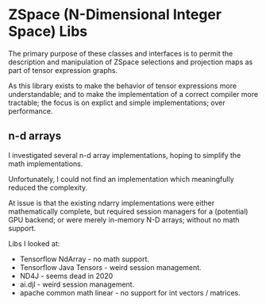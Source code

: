 # ZSpace (N-Dimensional Integer Space) Libs

The primary purpose of these classes and interfaces is to permit the description
and manipulation of ZSpace selections and projection maps as part of tensor expression
graphs.

As this library exists to make the behavior of tensor expressions more understandable;
and to make the implementation of a correct compiler more tractable; the focus is on
explict and simple implementations; over performance.


## n-d arrays

I investigated several n-d array implementations, hoping to simplify the math implementations.

Unfortunately, I could not find an implementation which meaningfully reduced the complexity.

At issue is that the existing ndarry implementations were either mathematically complete,
but required session managers for a (potential) GPU backend; or were merely in-memory N-D arrays;
without no math support.

Libs I looked at:

 * Tensorflow NdArray - no math support.
 * Tensorflow Java Tensors - weird session management.
 * ND4J - seems dead in 2020
 * ai.djl - weird session management.
 * apache common math linear - no support for int vectors / matrices.

### 